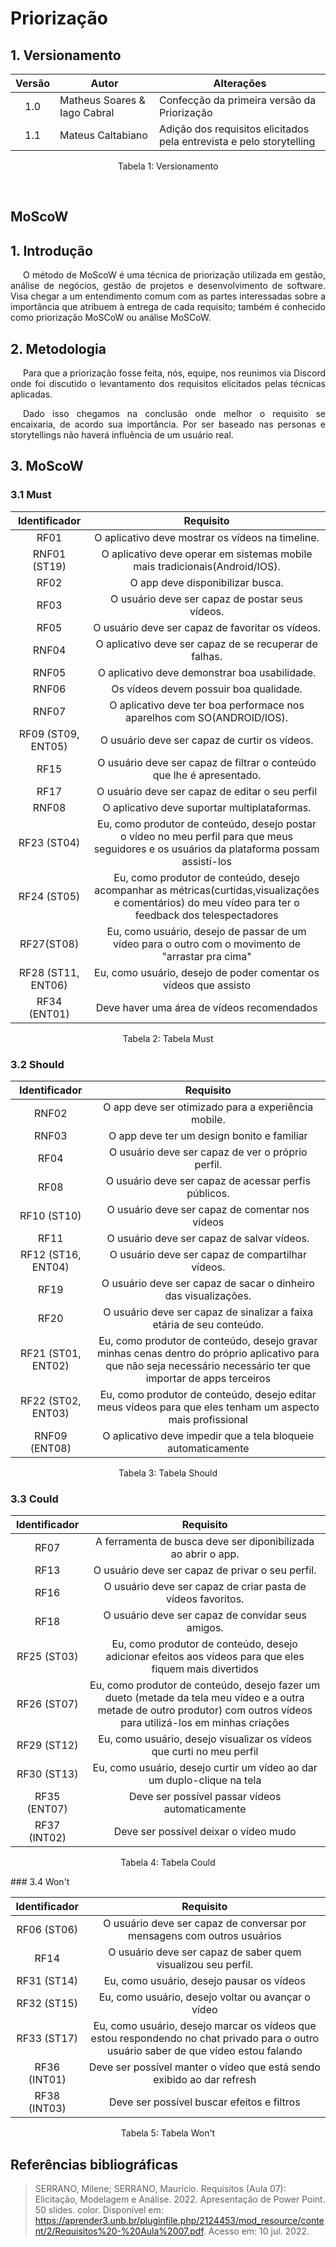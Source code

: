 # Priorização

## 1. Versionamento

| Versão | Autor                         | Alterações                                                           |
|:------:| ----------------------------- | -------------------------------------------------------------------- |
|  1.0   | Matheus Soares  & Iago Cabral | Confecção da primeira versão da Priorização                          |
|  1.1   | Mateus Caltabiano             | Adição dos requisitos elicitados pela entrevista e pelo storytelling |
<div style="text-align: center">
<p>Tabela 1: Versionamento</p>
</div>

&nbsp;
&nbsp;

## MoScoW

## 1. Introdução

<p style="text-indent: 20px; text-align: justify">
O método de MoScoW é uma técnica de priorização utilizada em gestão, análise de negócios, gestão de projetos e desenvolvimento de software. Visa chegar a um entendimento comum com as partes interessadas sobre a importância que atribuem à entrega de cada requisito; também é conhecido como priorização MoSCoW ou análise MoSCoW.
</p>

## 2. Metodologia
<p style="text-indent: 20px; text-align: justify">
Para que a priorização fosse feita, nós, equipe, nos reunimos via Discord onde foi discutido o levantamento dos requisitos elicitados pelas técnicas aplicadas.
</p><p style="text-indent: 20px; text-align: justify">
    Dado isso chegamos na conclusão onde melhor o requisito se encaixaria, de acordo sua importância. Por ser baseado nas personas e storytellings não haverá influência de um usuário real.
</p>
    
## 3. MoScoW

### 3.1 Must

|   Identificador    |                                                                        Requisito                                                                        |
|:------------------:|:-------------------------------------------------------------------------------------------------------------------------------------------------------:|
|        RF01        |                                                    O aplicativo deve mostrar os vídeos na timeline.                                                     |
|    RNF01 (ST19)    |                                       O aplicativo deve operar em sistemas mobile mais tradicionais(Android/IOS).                                       |
|        RF02        |                                                            O app deve disponibilizar busca.                                                             |
|        RF03        |                                                     O usuário deve ser capaz de postar seus vídeos.                                                     |
|        RF05        |                                                    O usuário deve ser capaz de favoritar os vídeos.                                                     |
|       RNF04        |                                                 O aplicativo deve ser capaz de se recuperar de falhas.                                                  |
|       RNF05        |                                                      O aplicativo deve demonstrar boa usabilidade.                                                      |
|       RNF06        |                                                         Os vídeos devem possuir boa qualidade.                                                          |
|       RNF07        |                                         O aplicativo deve ter boa performace nos aparelhos com SO(ANDROID/IOS).                                         |
| RF09 (ST09, ENT05) |                                                      O usuário deve ser capaz de curtir os vídeos.                                                      |
|        RF15        |                                          O usuário deve ser capaz de filtrar o conteúdo que lhe é apresentado.                                          |
|        RF17        |                                                     O usuário deve ser capaz de editar o seu perfil                                                     |
|       RNF08        |                                                      O aplicativo deve suportar multiplataformas.                                                       |
|   RF23   (ST04)    |       Eu, como produtor de conteúdo, desejo postar o vídeo no meu perfil para que meus seguidores e os usuários da plataforma possam assistí-los        |
|  RF24      (ST05)  | Eu, como produtor de conteúdo, desejo acompanhar as métricas(curtidas,visualizações e comentários) do meu vídeo para ter o feedback dos telespectadores |
|     RF27(ST08)     |                           Eu, como usuário, desejo de passar de um vídeo para o outro com o movimento de "arrastar pra cima"                            |
| RF28 (ST11, ENT06) |                                            Eu, como usuário, desejo de poder comentar os vídeos que assisto                                             |
|    RF34 (ENT01)    |                                                       Deve haver uma área de vídeos recomendados                                                        |
<div style="text-align: center">
<p>Tabela 2: Tabela Must</p>
</div>

### 3.2 Should

|      Identificador       |                                                                             Requisito                                                                             |
|:------------------------:|:-----------------------------------------------------------------------------------------------------------------------------------------------------------------:|
|          RNF02           |                                                        O app deve ser otimizado para a experiência mobile.                                                        |
|          RNF03           |                                                            O app deve ter um design bonito e familiar                                                             |
|           RF04           |                                                         O usuário deve ser capaz de ver o próprio perfil.                                                         |
|           RF08           |                                                       O usuário deve ser capaz de acessar perfis públicos.                                                        |
|       RF10 (ST10)        |                                                          O usuário deve ser capaz de comentar nos vídeos                                                          |
|           RF11           |                                                            O usuário deve ser capaz de salvar vídeos.                                                             |
|    RF12 (ST16, ENT04)    |                                                         O usuário deve ser capaz de compartilhar vídeos.                                                          |
|           RF19           |                                                  O usuário deve ser capaz de sacar o dinheiro das visualizações.                                                  |
|           RF20           |                                               O usuário deve ser capaz de sinalizar a faixa etária de seu conteúdo.                                               |
|   RF21  (ST01, ENT02)    | Eu, como produtor de conteúdo, desejo gravar minhas cenas dentro do próprio aplicativo para que não seja necessário necessário ter que importar de apps terceiros |
| RF22       (ST02, ENT03) |                            Eu, como produtor de conteúdo, desejo editar meus vídeos para que eles tenham um aspecto mais profissional                             |
|      RNF09 (ENT08)       |                                                   O aplicativo deve impedir que a tela bloqueie automaticamente                                                   |
<div style="text-align: center">
<p>Tabela 3: Tabela Should</p>
</div>

### 3.3 Could

| Identificador |                                                                                Requisito                                                                                 |
|:-------------:|:------------------------------------------------------------------------------------------------------------------------------------------------------------------------:|
|     RF07      |                                                      A ferramenta de busca deve ser diponibilizada ao abrir o app.                                                       |
|     RF13      |                                                             O usuário deve ser capaz de privar o seu perfil.                                                             |
|     RF16      |                                                       O usuário deve ser capaz de criar pasta de vídeos favoritos.                                                       |
|     RF18      |                                                            O usuário deve ser capaz de convidar seus amigos.                                                             |
|  RF25 (ST03)  |                                 Eu, como produtor de conteúdo, desejo adicionar efeitos aos vídeos para que eles fiquem mais divertidos                                  |
|  RF26 (ST07)  | Eu, como produtor de conteúdo, desejo fazer um dueto (metade da tela meu vídeo e a outra metade de outro produtor) com outros vídeos para utilizá-los em minhas criações |
|  RF29 (ST12)  |                                                  Eu, como usuário, desejo visualizar os vídeos que curti no meu perfil                                                   |
|  RF30 (ST13)  |                                                 Eu, como usuário, desejo curtir um vídeo ao dar um duplo-clique na tela                                                  |
| RF35 (ENT07)  |                                                             Deve ser possível passar vídeos automaticamente                                                              |
| RF37 (INT02)  |                                                                  Deve ser possível deixar o vídeo mudo                                                                   |
<div style="text-align: center">
<p>Tabela 4: Tabela Could</p>
</div>
### 3.4 Won't

| Identificador |                                                               Requisito                                                               |
|:-------------:|:-------------------------------------------------------------------------------------------------------------------------------------:|
|  RF06 (ST06)  |                                O usuário deve ser capaz de conversar por mensagens com outros usuários                                |
|     RF14      |                                     O usuário deve ser capaz de saber quem visualizou seu perfil.                                     |
|  RF31 (ST14)  |                                               Eu, como usuário, desejo pausar os vídeos                                               |
|  RF32 (ST15)  |                                          Eu, como usuário, desejo voltar ou avançar o vídeo                                           |
|  RF33 (ST17)  | Eu, como usuário, desejo marcar os vídeos que estou respondendo no chat privado para o outro usuário saber de que vídeo estou falando |
| RF36 (INT01)  |                                Deve ser possível manter o vídeo que está sendo exibido ao dar refresh                                 |
| RF38 (INT03)  |                                              Deve ser possível buscar efeitos e filtros                                               |
<div style="text-align: center">
<p>Tabela 5: Tabela Won't</p>
</div>

## Referências bibliográficas

> SERRANO, Milene; SERRANO, Maurício. Requisitos (Aula 07): Elicitação, Modelagem e Análise. 2022. Apresentação de Power Point. 50 slides. color. Disponível em: https://aprender3.unb.br/pluginfile.php/2124453/mod_resource/content/2/Requisitos%20-%20Aula%2007.pdf. Acesso em: 10 jul. 2022.

